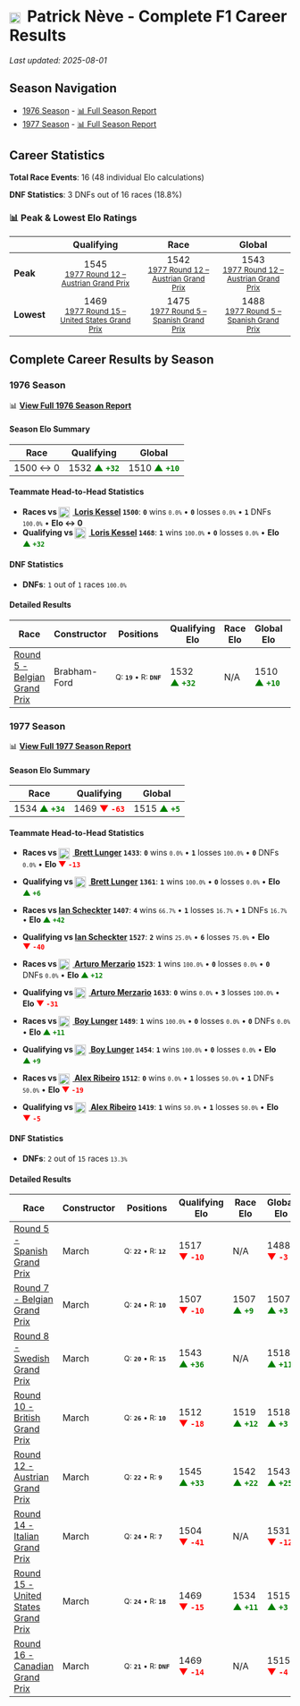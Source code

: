 # <img src="https://upload.wikimedia.org/wikipedia/commons/6/65/Flag_of_Belgium.svg" alt="Belgium" width="20" height="auto" style="vertical-align: middle; margin-right: 5px;" onerror="this.outerHTML='🇧🇪'; this.style.marginRight='5px';"/> Patrick Nève - Complete F1 Career Results

*Last updated: 2025-08-01*

## Season Navigation

- [1976 Season](#1976-season) - [📊 Full Season Report](../seasons/1976-season-report)
- [1977 Season](#1977-season) - [📊 Full Season Report](../seasons/1977-season-report)

## Career Statistics

**Total Race Events**: 16 (48 individual Elo calculations)

**DNF Statistics**: 3 DNFs out of 16 races (18.8%)

### 📊 Peak & Lowest Elo Ratings

| &nbsp; | Qualifying | Race | Global |
|-------|------------|------|--------|
| **Peak** | <center> 1545 <br/><small> [1977 Round 12 – Austrian Grand Prix](../seasons/1977-season-report#round-12-austrian-grand-prix) </small></center> | <center> 1542 <br/><small> [1977 Round 12 – Austrian Grand Prix](../seasons/1977-season-report#round-12-austrian-grand-prix) </small></center> | <center> 1543  <br/><small> [1977 Round 12 – Austrian Grand Prix](../seasons/1977-season-report#round-12-austrian-grand-prix) </small></center> |
| **Lowest** | <center> 1469 <br/><small> [1977 Round 15 – United States Grand Prix](../seasons/1977-season-report#round-15-united-states-grand-prix) </small></center> | <center> 1475 <br/><small> [1977 Round 5 – Spanish Grand Prix](../seasons/1977-season-report#round-5-spanish-grand-prix) </small></center> | <center> 1488 <br/><small> [1977 Round 5 – Spanish Grand Prix](../seasons/1977-season-report#round-5-spanish-grand-prix) </small></center> |


## Complete Career Results by Season

### 1976 Season

📊 **[View Full 1976 Season Report](../seasons/1976-season-report)**

#### Season Elo Summary

| Race | Qualifying | Global |
|------|------------|--------|
| 1500 ↔ 0 | 1532 **<span style="color: green;">▲&nbsp;`+32`</span>** | 1510 **<span style="color: green;">▲&nbsp;`+10`</span>** |

#### Teammate Head-to-Head Statistics

- **Races vs [<img src="https://upload.wikimedia.org/wikipedia/commons/f/f3/Flag_of_Switzerland.svg" alt="Switzerland" width="20" height="auto" style="vertical-align: middle; margin-right: 5px;" onerror="this.outerHTML='🇨🇭'; this.style.marginRight='5px';"/> Loris Kessel](loris-kessel) `1500`**: **`0`** wins <small>`0.0%`</small> • **`0`** losses <small>`0.0%`</small> • **`1`** DNFs <small>`100.0%`</small> • **Elo ↔ 0**
- **Qualifying vs [<img src="https://upload.wikimedia.org/wikipedia/commons/f/f3/Flag_of_Switzerland.svg" alt="Switzerland" width="20" height="auto" style="vertical-align: middle; margin-right: 5px;" onerror="this.outerHTML='🇨🇭'; this.style.marginRight='5px';"/> Loris Kessel](loris-kessel) `1468`**: **`1`** wins <small>`100.0%`</small> • **`0`** losses <small>`0.0%`</small> • **Elo <span style="color: green;">▲&nbsp;`+32`</span>**

#### DNF Statistics

- **DNFs**: `1` out of `1` races <small>`100.0%`</small>

#### Detailed Results

| Race | Constructor | Positions | Qualifying Elo | Race Elo | Global Elo | Teammate |
|------|-------------|-----------|----------------|----------|------------|----------|
| [Round 5 - Belgian Grand Prix](../seasons/1976-season-report#round-5-belgian-grand-prix) | Brabham-Ford | <small>Q:&nbsp;**`19`**&nbsp;•&nbsp;R:&nbsp;**`DNF`**</small> | 1532 **<span style="color: green;">▲&nbsp;`+32`</span>** | N/A | 1510 **<span style="color: green;">▲&nbsp;`+10`</span>** | [<img src="https://upload.wikimedia.org/wikipedia/commons/f/f3/Flag_of_Switzerland.svg" alt="Switzerland" width="20" height="auto" style="vertical-align: middle; margin-right: 5px;" onerror="this.outerHTML='🇨🇭'; this.style.marginRight='5px';"/> Loris Kessel](loris-kessel)<br/><small>Q:&nbsp;**`23`**&nbsp;•&nbsp;R:&nbsp;**`DNF`**</small> |

### 1977 Season

📊 **[View Full 1977 Season Report](../seasons/1977-season-report)**

#### Season Elo Summary

| Race | Qualifying | Global |
|------|------------|--------|
| 1534 **<span style="color: green;">▲&nbsp;`+34`</span>** | 1469 **<span style="color: red;">▼&nbsp;`-63`</span>** | 1515 **<span style="color: green;">▲&nbsp;`+5`</span>** |

#### Teammate Head-to-Head Statistics

- **Races vs [<img src="https://upload.wikimedia.org/wikipedia/commons/a/a4/Flag_of_the_United_States.svg" alt="United States" width="20" height="auto" style="vertical-align: middle; margin-right: 5px;" onerror="this.outerHTML='🇺🇸'; this.style.marginRight='5px';"/> Brett Lunger](brett-lunger) `1433`**: **`0`** wins <small>`0.0%`</small> • **`1`** losses <small>`100.0%`</small> • **`0`** DNFs <small>`0.0%`</small> • **Elo <span style="color: red;">▼&nbsp;`-13`</span>**
- **Qualifying vs [<img src="https://upload.wikimedia.org/wikipedia/commons/a/a4/Flag_of_the_United_States.svg" alt="United States" width="20" height="auto" style="vertical-align: middle; margin-right: 5px;" onerror="this.outerHTML='🇺🇸'; this.style.marginRight='5px';"/> Brett Lunger](brett-lunger) `1361`**: **`1`** wins <small>`100.0%`</small> • **`0`** losses <small>`0.0%`</small> • **Elo <span style="color: green;">▲&nbsp;`+6`</span>**

- **Races vs [Ian Scheckter](ian-scheckter) `1407`**: **`4`** wins <small>`66.7%`</small> • **`1`** losses <small>`16.7%`</small> • **`1`** DNFs <small>`16.7%`</small> • **Elo <span style="color: green;">▲&nbsp;`+42`</span>**
- **Qualifying vs [Ian Scheckter](ian-scheckter) `1527`**: **`2`** wins <small>`25.0%`</small> • **`6`** losses <small>`75.0%`</small> • **Elo <span style="color: red;">▼&nbsp;`-40`</span>**

- **Races vs [<img src="https://upload.wikimedia.org/wikipedia/commons/0/03/Flag_of_Italy.svg" alt="Italy" width="20" height="auto" style="vertical-align: middle; margin-right: 5px;" onerror="this.outerHTML='🇮🇹'; this.style.marginRight='5px';"/> Arturo Merzario](arturo-merzario) `1523`**: **`1`** wins <small>`100.0%`</small> • **`0`** losses <small>`0.0%`</small> • **`0`** DNFs <small>`0.0%`</small> • **Elo <span style="color: green;">▲&nbsp;`+12`</span>**
- **Qualifying vs [<img src="https://upload.wikimedia.org/wikipedia/commons/0/03/Flag_of_Italy.svg" alt="Italy" width="20" height="auto" style="vertical-align: middle; margin-right: 5px;" onerror="this.outerHTML='🇮🇹'; this.style.marginRight='5px';"/> Arturo Merzario](arturo-merzario) `1633`**: **`0`** wins <small>`0.0%`</small> • **`3`** losses <small>`100.0%`</small> • **Elo <span style="color: red;">▼&nbsp;`-31`</span>**

- **Races vs [<img src="https://upload.wikimedia.org/wikipedia/commons/2/20/Flag_of_the_Netherlands.svg" alt="Netherlands" width="20" height="auto" style="vertical-align: middle; margin-right: 5px;" onerror="this.outerHTML='🇳🇱'; this.style.marginRight='5px';"/> Boy Lunger](boy-lunger) `1489`**: **`1`** wins <small>`100.0%`</small> • **`0`** losses <small>`0.0%`</small> • **`0`** DNFs <small>`0.0%`</small> • **Elo <span style="color: green;">▲&nbsp;`+11`</span>**
- **Qualifying vs [<img src="https://upload.wikimedia.org/wikipedia/commons/2/20/Flag_of_the_Netherlands.svg" alt="Netherlands" width="20" height="auto" style="vertical-align: middle; margin-right: 5px;" onerror="this.outerHTML='🇳🇱'; this.style.marginRight='5px';"/> Boy Lunger](boy-lunger) `1454`**: **`1`** wins <small>`100.0%`</small> • **`0`** losses <small>`0.0%`</small> • **Elo <span style="color: green;">▲&nbsp;`+9`</span>**

- **Races vs [<img src="https://upload.wikimedia.org/wikipedia/commons/0/05/Flag_of_Brazil.svg" alt="Brazil" width="20" height="auto" style="vertical-align: middle; margin-right: 5px;" onerror="this.outerHTML='🇧🇷'; this.style.marginRight='5px';"/> Alex Ribeiro](alex-ribeiro) `1512`**: **`0`** wins <small>`0.0%`</small> • **`1`** losses <small>`50.0%`</small> • **`1`** DNFs <small>`50.0%`</small> • **Elo <span style="color: red;">▼&nbsp;`-19`</span>**
- **Qualifying vs [<img src="https://upload.wikimedia.org/wikipedia/commons/0/05/Flag_of_Brazil.svg" alt="Brazil" width="20" height="auto" style="vertical-align: middle; margin-right: 5px;" onerror="this.outerHTML='🇧🇷'; this.style.marginRight='5px';"/> Alex Ribeiro](alex-ribeiro) `1419`**: **`1`** wins <small>`50.0%`</small> • **`1`** losses <small>`50.0%`</small> • **Elo <span style="color: red;">▼&nbsp;`-5`</span>**

#### DNF Statistics

- **DNFs**: `2` out of `15` races <small>`13.3%`</small>

#### Detailed Results

| Race | Constructor | Positions | Qualifying Elo | Race Elo | Global Elo | Teammate |
|------|-------------|-----------|----------------|----------|------------|----------|
| [Round 5 - Spanish Grand Prix](../seasons/1977-season-report#round-5-spanish-grand-prix) | March | <small>Q:&nbsp;**`22`**&nbsp;•&nbsp;R:&nbsp;**`12`**</small> | 1517 **<span style="color: red;">▼&nbsp;`-10`</span>** | N/A | 1488 **<span style="color: red;">▼&nbsp;`-3`</span>** | [<img src="https://upload.wikimedia.org/wikipedia/commons/a/a4/Flag_of_the_United_States.svg" alt="United States" width="20" height="auto" style="vertical-align: middle; margin-right: 5px;" onerror="this.outerHTML='🇺🇸'; this.style.marginRight='5px';"/> Brett Lunger](brett-lunger)<br/><small>Q:&nbsp;**`28`**&nbsp;•&nbsp;R:&nbsp;**`10`**</small> |
| [Round 7 - Belgian Grand Prix](../seasons/1977-season-report#round-7-belgian-grand-prix) | March | <small>Q:&nbsp;**`24`**&nbsp;•&nbsp;R:&nbsp;**`10`**</small> | 1507 **<span style="color: red;">▼&nbsp;`-10`</span>** | 1507 **<span style="color: green;">▲&nbsp;`+9`</span>** | 1507 **<span style="color: green;">▲&nbsp;`+3`</span>** | [<img src="https://upload.wikimedia.org/wikipedia/commons/0/03/Flag_of_Italy.svg" alt="Italy" width="20" height="auto" style="vertical-align: middle; margin-right: 5px;" onerror="this.outerHTML='🇮🇹'; this.style.marginRight='5px';"/> Arturo Merzario](arturo-merzario)<br/><small>Q:&nbsp;**`14`**&nbsp;•&nbsp;R:&nbsp;**`14`**</small> |
| [Round 8 - Swedish Grand Prix](../seasons/1977-season-report#round-8-swedish-grand-prix) | March | <small>Q:&nbsp;**`20`**&nbsp;•&nbsp;R:&nbsp;**`15`**</small> | 1543 **<span style="color: green;">▲&nbsp;`+36`</span>** | N/A | 1518 **<span style="color: green;">▲&nbsp;`+11`</span>** | [Ian Scheckter](ian-scheckter)<br/><small>Q:&nbsp;**`21`**&nbsp;•&nbsp;R:&nbsp;**`DNF`**</small> |
| [Round 10 - British Grand Prix](../seasons/1977-season-report#round-10-british-grand-prix) | March | <small>Q:&nbsp;**`26`**&nbsp;•&nbsp;R:&nbsp;**`10`**</small> | 1512 **<span style="color: red;">▼&nbsp;`-18`</span>** | 1519 **<span style="color: green;">▲&nbsp;`+12`</span>** | 1518 **<span style="color: green;">▲&nbsp;`+3`</span>** | [<img src="https://upload.wikimedia.org/wikipedia/commons/0/03/Flag_of_Italy.svg" alt="Italy" width="20" height="auto" style="vertical-align: middle; margin-right: 5px;" onerror="this.outerHTML='🇮🇹'; this.style.marginRight='5px';"/> Arturo Merzario](arturo-merzario)<br/><small>Q:&nbsp;**`17`**&nbsp;•&nbsp;R:&nbsp;**`DNF`**</small> |
| [Round 12 - Austrian Grand Prix](../seasons/1977-season-report#round-12-austrian-grand-prix) | March | <small>Q:&nbsp;**`22`**&nbsp;•&nbsp;R:&nbsp;**`9`**</small> | 1545 **<span style="color: green;">▲&nbsp;`+33`</span>** | 1542 **<span style="color: green;">▲&nbsp;`+22`</span>** | 1543 **<span style="color: green;">▲&nbsp;`+25`</span>** | [Ian Scheckter](ian-scheckter)<br/><small>Q:&nbsp;**`24`**&nbsp;•&nbsp;R:&nbsp;**`25`**</small> |
| [Round 14 - Italian Grand Prix](../seasons/1977-season-report#round-14-italian-grand-prix) | March | <small>Q:&nbsp;**`24`**&nbsp;•&nbsp;R:&nbsp;**`7`**</small> | 1504 **<span style="color: red;">▼&nbsp;`-41`</span>** | N/A | 1531 **<span style="color: red;">▼&nbsp;`-12`</span>** | [Ian Scheckter](ian-scheckter)<br/><small>Q:&nbsp;**`17`**&nbsp;•&nbsp;R:&nbsp;**`DNF`**</small> |
| [Round 15 - United States Grand Prix](../seasons/1977-season-report#round-15-united-states-grand-prix) | March | <small>Q:&nbsp;**`24`**&nbsp;•&nbsp;R:&nbsp;**`18`**</small> | 1469 **<span style="color: red;">▼&nbsp;`-15`</span>** | 1534 **<span style="color: green;">▲&nbsp;`+11`</span>** | 1515 **<span style="color: green;">▲&nbsp;`+3`</span>** | [<img src="https://upload.wikimedia.org/wikipedia/commons/0/05/Flag_of_Brazil.svg" alt="Brazil" width="20" height="auto" style="vertical-align: middle; margin-right: 5px;" onerror="this.outerHTML='🇧🇷'; this.style.marginRight='5px';"/> Alex Ribeiro](alex-ribeiro)<br/><small>Q:&nbsp;**`23`**&nbsp;•&nbsp;R:&nbsp;**`15`**</small> |
| [Round 16 - Canadian Grand Prix](../seasons/1977-season-report#round-16-canadian-grand-prix) | March | <small>Q:&nbsp;**`21`**&nbsp;•&nbsp;R:&nbsp;**`DNF`**</small> | 1469 **<span style="color: red;">▼&nbsp;`-14`</span>** | N/A | 1515 **<span style="color: red;">▼&nbsp;`-4`</span>** | [<img src="https://upload.wikimedia.org/wikipedia/commons/0/05/Flag_of_Brazil.svg" alt="Brazil" width="20" height="auto" style="vertical-align: middle; margin-right: 5px;" onerror="this.outerHTML='🇧🇷'; this.style.marginRight='5px';"/> Alex Ribeiro](alex-ribeiro)<br/><small>Q:&nbsp;**`23`**&nbsp;•&nbsp;R:&nbsp;**`8`**</small> |

